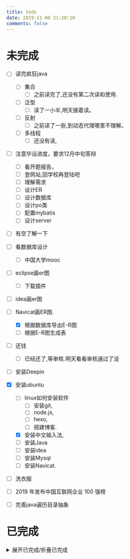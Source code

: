 ```yaml
---
title: todo
date: 2019-11-08 21:28:10
comments: false
---
```

# 未完成
- [ ] 读完疯狂java
    - [ ] 集合
        - [ ] 之前读完了,还没有第二次读和使用.
    - [ ] 泛型
        - [ ] 读了一小半,明天接着读。
    - [ ] 反射
        - [ ] 之前读了一些,到动态代理哪里不理解。
    - [ ] 多线程
        - [ ] 还没有读,
- [ ] 注意毕设进度，要求12月中旬答辩
    - [ ] 看开题报告，
    - [ ] 登网站,回学校再登陆吧
    - [ ] 理解需求
    - [ ] 设计ER
    - [ ] 设计数据库
    - [ ] 设计po类
    - [ ] 配置mybatis
    - [ ] 设计server
- [ ] 有空了解一下
- [ ] 看数据库设计
    - [ ] 中国大学mooc
- [ ] eclipse画er图
    - [ ] 下载插件
- [ ] idea画er图
- [ ] Navicat画ER图.
    - [x] 根据数据库导出E-R图
    - [ ] 根据E-R图生成表
- [ ] 还钱
    - [ ] 已经还了,等审核.明天看看审核通过了没
- [ ] 安装Deepin
- [x] 安装ubuntu
    - [ ] linux如何安装软件
        - [ ] 安装git,
        - [ ] node.js,
        - [ ] hexo,
        - [ ] 搭建博客.
    - [x] 安装中文输入法,
    - [ ] 安装Java
    - [ ] 安装idea
    - [ ] 安装Mysql
    - [ ] 安装Navicat.
- [ ] 洗衣服
- [ ] 2019 年发布中国互联网企业 100 强榜
- [ ] 完善java遍历目录抽象


# 已完成
<details><summary>展开已完成/折叠已完成</summary>

- [x] 修改文章
    - [x] 7.4.3 Java8新增的日期 时间包文章混乱
    - [x] 7.5 正则表达式
    - [x] 7.5.1 创建正则表达式
- [x] 安装virtualbox，
    - [x] 安装增强工具,
    - [x] 全屏,修复屏幕分辨率.
    - [x] 安装ubuntu
    - [x] 安装centos,
- [x] 完善tools，linksTOC,id加长点.生成脚本.
- [x] 修改FM程序,在more后面执行脚本.关闭程序.
- [x] 启动博客时,删除_post目录下的所有.html文件.
- [x] 约会
    - [x] 衣服，白帽子，水杯。
    - [x] 安装去广告插件,创建账号
- [x] 下载mysql安装程序,
    - [x] 安装mysql
- [ ] Navicat 画ER图,
    - [x] 激活Navicat
- [x] 安装vscode，markdown插件，
- [x] 安装vscode SQL格式化插件
- [x] 还钱
    - [x] 奇怪,老是说我订单有错误.截至时期为12月20日,上班时间打电话问问怎么回事.
        - [x] 我是昨天晚上八点钟换的,估计是下班时间不能还吧。

</details>
